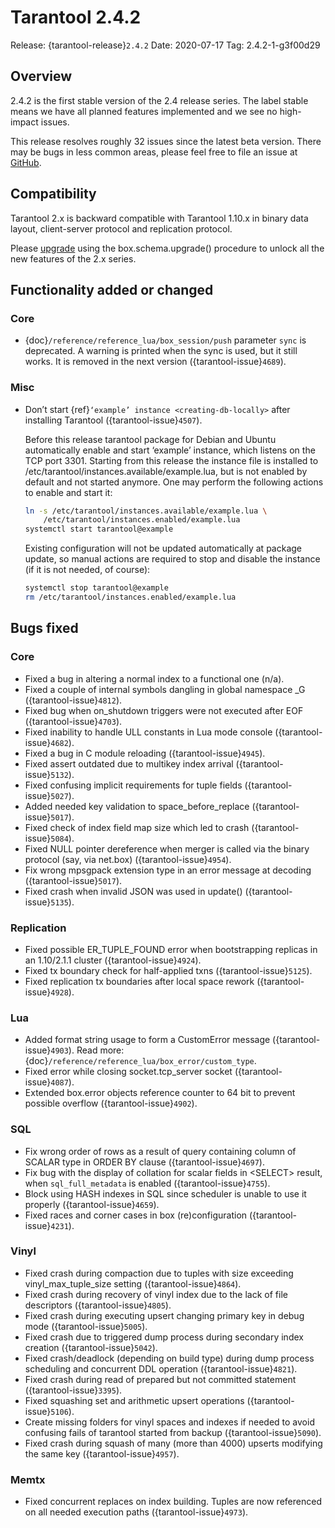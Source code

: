 # Tarantool 2.4.2

Release: {tarantool-release}`2.4.2`
Date: 2020-07-17 Tag: 2.4.2-1-g3f00d29

## Overview

2.4.2 is the first stable version of the 2.4 release series. The label
stable means we have all planned features implemented and we see no
high-impact issues.

This release resolves roughly 32 issues since the latest beta version.
There may be bugs in less common areas, please feel free to file an
issue at [GitHub](https://github.com/tarantool/tarantool/issues).

## Compatibility

Tarantool 2.x is backward compatible with Tarantool 1.10.x in binary
data layout, client-server protocol and replication protocol.

Please
[upgrade](https://www.tarantool.io/en/doc/2.3/book/admin/upgrades/)
using the box.schema.upgrade() procedure to unlock all the new features
of the 2.x series.

## Functionality added or changed

### Core

- {doc}`/reference/reference_lua/box_session/push` parameter `sync`
  is deprecated. A warning is printed when the sync is used, but it still works.
  It is removed in the next version ({tarantool-issue}`4689`).

### Misc

- Don’t start {ref}`‘example’ instance <creating-db-locally>` after
  installing Tarantool ({tarantool-issue}`4507`).

  Before this release tarantool package for Debian and Ubuntu
  automatically enable and start ‘example’ instance, which listens on
  the TCP port 3301. Starting from this release the instance file is
  installed to /etc/tarantool/instances.available/example.lua, but is
  not enabled by default and not started anymore. One may perform the
  following actions to enable and start it:

  ```bash
  ln -s /etc/tarantool/instances.available/example.lua \
      /etc/tarantool/instances.enabled/example.lua
  systemctl start tarantool@example
  ```

  Existing configuration will not be updated automatically at package
  update, so manual actions are required to stop and disable the
  instance (if it is not needed, of course):

  ```bash
  systemctl stop tarantool@example
  rm /etc/tarantool/instances.enabled/example.lua
  ```

## Bugs fixed

### Core

- Fixed a bug in altering a normal index to a functional one (n/a).
- Fixed a couple of internal symbols dangling in global namespace \_G
  ({tarantool-issue}`4812`).
- Fixed bug when on_shutdown triggers were not executed after EOF
  ({tarantool-issue}`4703`).
- Fixed inability to handle ULL constants in Lua mode console
  ({tarantool-issue}`4682`).
- Fixed a bug in C module reloading ({tarantool-issue}`4945`).
- Fixed assert outdated due to multikey index arrival ({tarantool-issue}`5132`).
- Fixed confusing implicit requirements for tuple fields ({tarantool-issue}`5027`).
- Added needed key validation to space_before_replace ({tarantool-issue}`5017`).
- Fixed check of index field map size which led to crash ({tarantool-issue}`5084`).
- Fixed NULL pointer dereference when merger is called via the binary
  protocol (say, via net.box) ({tarantool-issue}`4954`).
- Fix wrong mpsgpack extension type in an error message at decoding
  ({tarantool-issue}`5017`).
- Fixed crash when invalid JSON was used in update() ({tarantool-issue}`5135`).

### Replication

- Fixed possible ER_TUPLE_FOUND error when bootstrapping replicas in an
  1.10/2.1.1 cluster ({tarantool-issue}`4924`).
- Fixed tx boundary check for half-applied txns ({tarantool-issue}`5125`).
- Fixed replication tx boundaries after local space rework ({tarantool-issue}`4928`).

### Lua

- Added format string usage to form a CustomError message ({tarantool-issue}`4903`).
  Read more: {doc}`/reference/reference_lua/box_error/custom_type`.
- Fixed error while closing socket.tcp_server socket ({tarantool-issue}`4087`).
- Extended box.error objects reference counter to 64 bit to prevent
  possible overflow ({tarantool-issue}`4902`).

### SQL

- Fix wrong order of rows as a result of query containing column of
  SCALAR type in ORDER BY clause ({tarantool-issue}`4697`).
- Fix bug with the display of collation for scalar fields in \<SELECT>
  result, when `sql_full_metadata` is enabled ({tarantool-issue}`4755`).
- Block using HASH indexes in SQL since scheduler is unable to use it
  properly ({tarantool-issue}`4659`).
- Fixed races and corner cases in box (re)configuration ({tarantool-issue}`4231`).

### Vinyl

- Fixed crash during compaction due to tuples with size exceeding
  vinyl_max_tuple_size setting ({tarantool-issue}`4864`).
- Fixed crash during recovery of vinyl index due to the lack of file
  descriptors ({tarantool-issue}`4805`).
- Fixed crash during executing upsert changing primary key in debug
  mode ({tarantool-issue}`5005`).
- Fixed crash due to triggered dump process during secondary index
  creation ({tarantool-issue}`5042`).
- Fixed crash/deadlock (depending on build type) during dump process
  scheduling and concurrent DDL operation ({tarantool-issue}`4821`).
- Fixed crash during read of prepared but not committed statement
  ({tarantool-issue}`3395`).
- Fixed squashing set and arithmetic upsert operations ({tarantool-issue}`5106`).
- Create missing folders for vinyl spaces and indexes if needed to
  avoid confusing fails of tarantool started from backup ({tarantool-issue}`5090`).
- Fixed crash during squash of many (more than 4000) upserts modifying
  the same key ({tarantool-issue}`4957`).

### Memtx

- Fixed concurrent replaces on index building. Tuples are now
  referenced on all needed execution paths ({tarantool-issue}`4973`).
